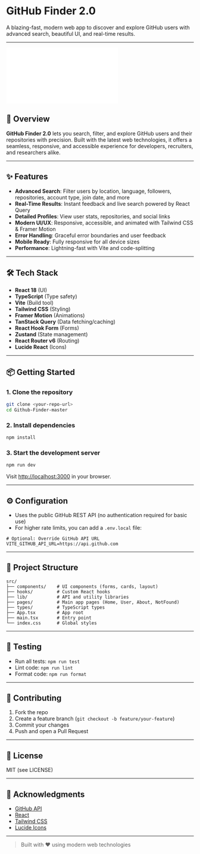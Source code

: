 # GitHub Finder 2.0

A blazing-fast, modern web app to discover and explore GitHub users with advanced search, beautiful UI, and real-time results.

---

![GitHub Finder Banner](public/manifest.json)

## 🚀 Overview

**GitHub Finder 2.0** lets you search, filter, and explore GitHub users and their repositories with precision. Built with the latest web technologies, it offers a seamless, responsive, and accessible experience for developers, recruiters, and researchers alike.

---

## ✨ Features

- **Advanced Search**: Filter users by location, language, followers, repositories, account type, join date, and more
- **Real-Time Results**: Instant feedback and live search powered by React Query
- **Detailed Profiles**: View user stats, repositories, and social links
- **Modern UI/UX**: Responsive, accessible, and animated with Tailwind CSS & Framer Motion
- **Error Handling**: Graceful error boundaries and user feedback
- **Mobile Ready**: Fully responsive for all device sizes
- **Performance**: Lightning-fast with Vite and code-splitting

---

## 🛠️ Tech Stack

- **React 18** (UI)
- **TypeScript** (Type safety)
- **Vite** (Build tool)
- **Tailwind CSS** (Styling)
- **Framer Motion** (Animations)
- **TanStack Query** (Data fetching/caching)
- **React Hook Form** (Forms)
- **Zustand** (State management)
- **React Router v6** (Routing)
- **Lucide React** (Icons)

---

## 📦 Getting Started

### 1. Clone the repository
```bash
git clone <your-repo-url>
cd Github-Finder-master
```

### 2. Install dependencies
```bash
npm install
```

### 3. Start the development server
```bash
npm run dev
```

Visit [http://localhost:3000](http://localhost:3000) in your browser.

---

## ⚙️ Configuration

- Uses the public GitHub REST API (no authentication required for basic use)
- For higher rate limits, you can add a `.env.local` file:

```env
# Optional: Override GitHub API URL
VITE_GITHUB_API_URL=https://api.github.com
```

---

## 🧩 Project Structure

```
src/
├── components/    # UI components (forms, cards, layout)
├── hooks/         # Custom React hooks
├── lib/           # API and utility libraries
├── pages/         # Main app pages (Home, User, About, NotFound)
├── types/         # TypeScript types
├── App.tsx        # App root
├── main.tsx       # Entry point
└── index.css      # Global styles
```

---

## 🧪 Testing

- Run all tests: `npm run test`
- Lint code: `npm run lint`
- Format code: `npm run format`

---

## 🤝 Contributing

1. Fork the repo
2. Create a feature branch (`git checkout -b feature/your-feature`)
3. Commit your changes
4. Push and open a Pull Request

---

## 📄 License

MIT (see LICENSE)

---

## 🙏 Acknowledgments

- [GitHub API](https://docs.github.com/en/rest)
- [React](https://react.dev/)
- [Tailwind CSS](https://tailwindcss.com/)
- [Lucide Icons](https://lucide.dev/)

---

> Built with ❤️ using modern web technologies
